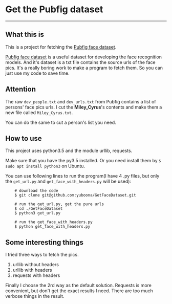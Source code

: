 # Get the Pubfig dataset

---

## What this is

This is a project for fetching the [Pubfig face dataset][1].

[Pubfig face dataset][1] is a useful dataset for developing the face recognition models. And it's dataset is a txt file contains the source urls of the face pics. It's a really boring work to make a program to fetch them. So you can just use my code to save time.

## Attention

The raw `dev_people.txt` and `dev_urls.txt` from Pubfig contains a list of persons' face pics urls. I cut the **Miley_Cyrus**'s contents and make them a new file called `Miley_Cyrus.txt`.

You can do the same to cut a person's list you need.

## How to use

This project uses python3.5 and the module urllib, requests.

Make sure that you have the py3.5 installed. Or you need install them by `$ sudo apt install python3` on Ubuntu.

You can use following lines to run the program(I have 4 .py files, but only the `get_url.py` and `get_face_with_headers.py` will be used):

```shell
    # download the code
    $ git clone git@github.com:yuboona/GetFaceDataset.git

    # run the get_url.py, get the pure urls
    $ cd ./GetFaceDataset
    $ python3 get_url.py

    # run the get_face_with_headers.py
    $ python get_face_with_headers.py

```

## Some interesting things
I tried three ways to fetch the pics. 

1. urllib without headers
1. urllib with headers
1. requests with headers

Finally I choose the 2rd way as the default solution. Requests is more convenient, but don't get the exact results I need. There are too much verbose things in the result.


[1]: http://www.cs.columbia.edu/CAVE/databases/pubfig/
